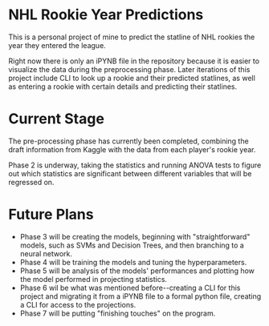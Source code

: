 # NHL Rookie Year Predictions
This is a personal project of mine to predict the statline of NHL rookies the year they entered the league.

Right now there is only an iPYNB file in the repository because it is easier to visualize the data during the preprocessing phase. Later iterations of this project include CLI to look up a rookie and their predicted statlines, as well as entering a rookie with certain details and predicting their statlines.

# Current Stage
The pre-processing phase has currently been completed, combining the draft information from Kaggle with the data from each player's rookie year.

Phase 2 is underway, taking the statistics and running ANOVA tests to figure out which statistics are significant between different variables that will be regressed on.

# Future Plans
- Phase 3 will be creating the models, beginning with "straightforward" models, such as SVMs and Decision Trees, and then branching to a neural network.
- Phase 4 will be training the models and tuning the hyperparameters.
- Phase 5 will be analysis of the models' performances and plotting how the model performed in projecting statistics.
- Phase 6 wil be what was mentioned before--creating a CLI for this project and migrating it from a iPYNB file to a formal python file, creating a CLI for access to the projections.
- Phase 7 will be putting "finishing touches" on the program.
